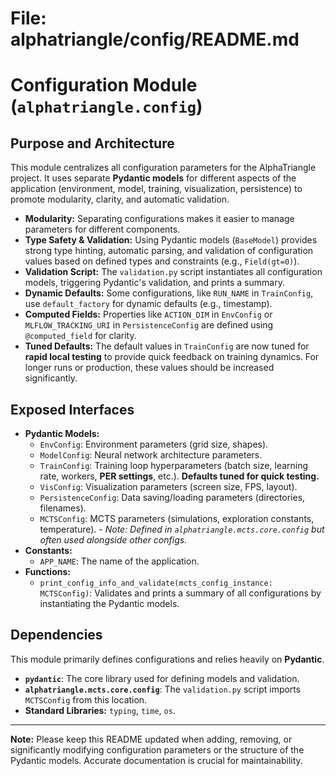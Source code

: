 # File: alphatriangle/config/README.md
# Configuration Module (`alphatriangle.config`)

## Purpose and Architecture

This module centralizes all configuration parameters for the AlphaTriangle project. It uses separate **Pydantic models** for different aspects of the application (environment, model, training, visualization, persistence) to promote modularity, clarity, and automatic validation.

-   **Modularity:** Separating configurations makes it easier to manage parameters for different components.
-   **Type Safety & Validation:** Using Pydantic models (`BaseModel`) provides strong type hinting, automatic parsing, and validation of configuration values based on defined types and constraints (e.g., `Field(gt=0)`).
-   **Validation Script:** The `validation.py` script instantiates all configuration models, triggering Pydantic's validation, and prints a summary.
-   **Dynamic Defaults:** Some configurations, like `RUN_NAME` in `TrainConfig`, use `default_factory` for dynamic defaults (e.g., timestamp).
-   **Computed Fields:** Properties like `ACTION_DIM` in `EnvConfig` or `MLFLOW_TRACKING_URI` in `PersistenceConfig` are defined using `@computed_field` for clarity.
-   **Tuned Defaults:** The default values in `TrainConfig` are now tuned for **rapid local testing** to provide quick feedback on training dynamics. For longer runs or production, these values should be increased significantly.

## Exposed Interfaces

-   **Pydantic Models:**
    -   `EnvConfig`: Environment parameters (grid size, shapes).
    -   `ModelConfig`: Neural network architecture parameters.
    -   `TrainConfig`: Training loop hyperparameters (batch size, learning rate, workers, **PER settings**, etc.). **Defaults tuned for quick testing.**
    -   `VisConfig`: Visualization parameters (screen size, FPS, layout).
    -   `PersistenceConfig`: Data saving/loading parameters (directories, filenames).
    -   `MCTSConfig`: MCTS parameters (simulations, exploration constants, temperature). - *Note: Defined in `alphatriangle.mcts.core.config` but often used alongside other configs.*
-   **Constants:**
    -   `APP_NAME`: The name of the application.
-   **Functions:**
    -   `print_config_info_and_validate(mcts_config_instance: MCTSConfig)`: Validates and prints a summary of all configurations by instantiating the Pydantic models.

## Dependencies

This module primarily defines configurations and relies heavily on **Pydantic**.

-   **`pydantic`**: The core library used for defining models and validation.
-   **`alphatriangle.mcts.core.config`**: The `validation.py` script imports `MCTSConfig` from this location.
-   **Standard Libraries:** `typing`, `time`, `os`.

---

**Note:** Please keep this README updated when adding, removing, or significantly modifying configuration parameters or the structure of the Pydantic models. Accurate documentation is crucial for maintainability.